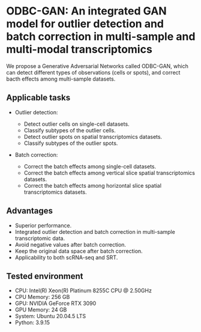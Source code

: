 # ODBC-GAN: An integrated GAN model for outlier detection and batch correction in multi-sample and multi-modal transcriptomics
We propose a Generative Adversarial Networks called ODBC-GAN, which can detect different types of observations (cells or spots), 
and correct bacth effects among multi-sample datasets.

## Applicable tasks
- Outlier detection:
  - Detect outlier cells on single-cell datasets.
  - Classify subtypes of the outlier cells.
  - Detect outlier spots on spatial transcriptomics datasets.
  - Classify subtypes of the outlier spots.

- Batch correction:
  - Correct the batch effects among single-cell datasets.
  - Correct the batch effects among vertical slice spatial transcriptomics datasets.
  - Correct the batch effects among horizontal slice spatial transcriptomics datasets.

## Advantages
- Superior performance.
- Integrated outlier detection and batch correction in multi-sample transcriptomic data.
- Avoid negative values after batch correction.
- Keep the original data space after batch correction.
- Applicability to both scRNA-seq and SRT.

## Tested environment
- CPU: Intel(R) Xeon(R) Platinum 8255C CPU @ 2.50GHz
- CPU Memory: 256 GB
- GPU: NVIDIA GeForce RTX 3090
- GPU Memory: 24 GB
- System: Ubuntu 20.04.5 LTS
- Python: 3.9.15

